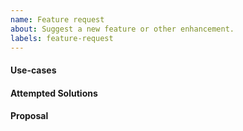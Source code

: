 ```yaml
---
name: Feature request
about: Suggest a new feature or other enhancement.
labels: feature-request
---
```


<!--
Hi there,

Thank you for opening an issue! Please note that we try to keep the this issue tracker reserved for
bug reports and feature requests related to the vault-mcp-server. If you know
your issue relates to the HCP Vault, Vault Enterprise platform or Vault itself, please contact
HashiCorp support. For general usage questions, please post to our community forum:
https://discuss.hashicorp.com.
-->


#### Use-cases
<!---
In order to properly evaluate a feature request, it is necessary to understand the use-cases for it.

Please describe below the _end goal_ you are trying to achieve that has led you to request this feature.

Please keep this section focused on the problem and not on the suggested solution. We'll get to that in a moment, below!
-->

#### Attempted Solutions
<!---
If you've already tried to solve the problem with existing features and found a limitation that prevented you from succeeding, please describe it below in as much detail as possible.

Ideally, this would include real configuration snippets that you tried, real Vault command lines you ran, and what results you got in each case.

Please remove any sensitive information such as passwords before sharing configuration snippets and command lines.
-->

#### Proposal
<!---
If you have an idea for a way to address the problem via a change to this library, please describe it below.

In this section, it's helpful to include specific examples of how what you are suggesting might look in your code since that allows us to understand the full picture of what you are proposing.

If you don't know what you'd propose or are unsure of some details, don't worry! When we evaluate the feature request we'll be happy to help.
-->
